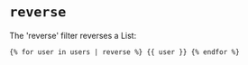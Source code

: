 # `reverse`
The 'reverse' filter reverses a List:
```
{% for user in users | reverse %} {{ user }} {% endfor %}
```